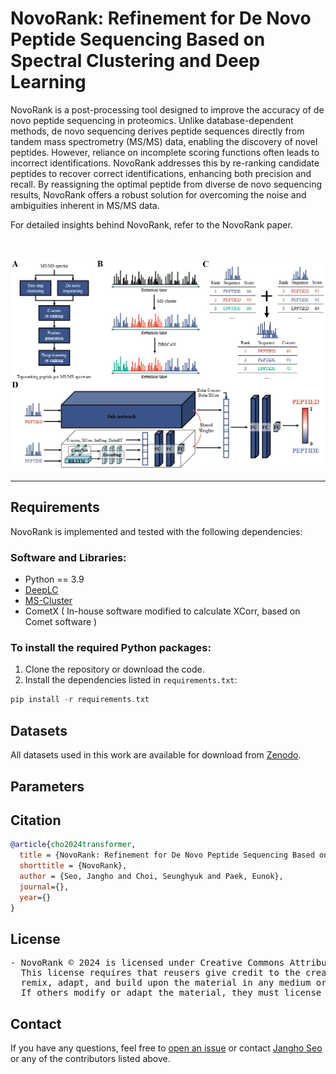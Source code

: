 # NovoRank: Refinement for De Novo Peptide Sequencing Based on Spectral Clustering and Deep Learning

NovoRank is a post-processing tool designed to improve the accuracy of de novo peptide sequencing in proteomics. Unlike database-dependent methods, de novo sequencing derives peptide sequences directly from tandem mass spectrometry (MS/MS) data, enabling the discovery of novel peptides. However, reliance on incomplete scoring functions often leads to incorrect identifications. NovoRank addresses this by re-ranking candidate peptides to recover correct identifications, enhancing both precision and recall. By reassigning the optimal peptide from diverse de novo sequencing results, NovoRank offers a robust solution for overcoming the noise and ambiguities inherent in MS/MS data.

For detailed insights behind NovoRank, refer to the NovoRank paper.

<br>

<p align="center">
    <img src="assets/img.png" width="700"\>
</p>

<hr>

## Requirements

NovoRank is implemented and tested with the following dependencies:

### Software and Libraries:
- Python == 3.9
- [DeepLC](https://github.com/compomics/DeepLC)
- [MS-Cluster](http://proteomics.ucsd.edu/software-tools/ms-clusterarchives)
- CometX ( In-house software modified to calculate XCorr, based on Comet software )

### To install the required Python packages:

1. Clone the repository or download the code.
2. Install the dependencies listed in `requirements.txt`:

```c
pip install -r requirements.txt
```

## Datasets

All datasets used in this work are available for download from [Zenodo](https://zenodo.org/records/14046459).

## Parameters

## Citation
```bibTeX
@article{cho2024transformer,
  title = {NovoRank: Refinement for De Novo Peptide Sequencing Based on Spectral Clustering and Deep Learning},
  shorttitle = {NovoRank},
  author = {Seo, Jangho and Choi, Seunghyuk and Paek, Eunok},
  journal={},
  year={}
}
```

## License
<pre>
- NovoRank © 2024 is licensed under Creative Commons Attribution-NonCommercial-ShareAlike 4.0 International.
  This license requires that reusers give credit to the creator. It allows reusers to distribute, 
  remix, adapt, and build upon the material in any medium or format, for noncommercial purposes only. 
  If others modify or adapt the material, they must license the modified material under identical terms.
</pre>

## Contact
If you have any questions, feel free to [open an issue](https://github.com/poloclub/transformer-explainer/issues/new/choose) or contact [Jangho Seo](https://jangho721.github.io/) or any of the contributors listed above.
